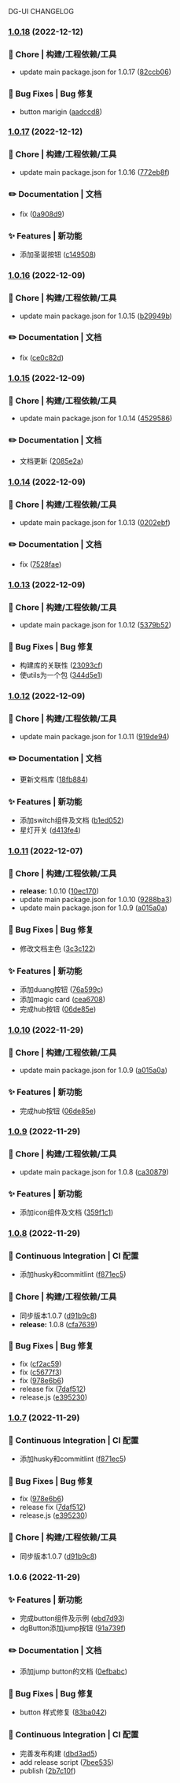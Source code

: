 DG-UI CHANGELOG
### [1.0.18](https://github.com/dyggod/dg-ui/compare/v1.0.17...v1.0.18) (2022-12-12)


### 🚀 Chore | 构建/工程依赖/工具

* update main package.json for 1.0.17 ([82ccb06](https://github.com/dyggod/dg-ui/commit/82ccb06099c222b6906f285dc7b3dfee92be29dd))


### 🐛 Bug Fixes | Bug 修复

* button marigin ([aadccd8](https://github.com/dyggod/dg-ui/commit/aadccd87c638aa55174a82c95ea9f41c1c78b86f))

### [1.0.17](https://github.com/dyggod/dg-ui/compare/v1.0.16...v1.0.17) (2022-12-12)


### 🚀 Chore | 构建/工程依赖/工具

* update main package.json for 1.0.16 ([772eb8f](https://github.com/dyggod/dg-ui/commit/772eb8f2985ad78e5c345d4a6a6d5e6b7f964619))


### ✏️ Documentation | 文档

* fix ([0a908d9](https://github.com/dyggod/dg-ui/commit/0a908d9e2e23d3f554904ab64d0c348414af6007))


### ✨ Features | 新功能

* 添加圣诞按钮 ([c149508](https://github.com/dyggod/dg-ui/commit/c149508a0f21d0eeaf5e14d284c2a1f3074a7fd8))

### [1.0.16](https://github.com/dyggod/dg-ui/compare/v1.0.15...v1.0.16) (2022-12-09)


### 🚀 Chore | 构建/工程依赖/工具

* update main package.json for 1.0.15 ([b29949b](https://github.com/dyggod/dg-ui/commit/b29949b238013d6b2d50ff01a28c457be11a7abe))


### ✏️ Documentation | 文档

* fix ([ce0c82d](https://github.com/dyggod/dg-ui/commit/ce0c82defe33cd496623adb6388964d1b93e31b3))

### [1.0.15](https://github.com/dyggod/dg-ui/compare/v1.0.14...v1.0.15) (2022-12-09)


### 🚀 Chore | 构建/工程依赖/工具

* update main package.json for 1.0.14 ([4529586](https://github.com/dyggod/dg-ui/commit/4529586186684e940d16e7dcf19e8dcb4e4298a9))


### ✏️ Documentation | 文档

* 文档更新 ([2085e2a](https://github.com/dyggod/dg-ui/commit/2085e2acf703e09207d9a60e1614a9587d719ed1))

### [1.0.14](https://github.com/dyggod/dg-ui/compare/v1.0.13...v1.0.14) (2022-12-09)


### 🚀 Chore | 构建/工程依赖/工具

* update main package.json for 1.0.13 ([0202ebf](https://github.com/dyggod/dg-ui/commit/0202ebf5bf09e2138b00bc0e1355b8e68d18f09a))


### ✏️ Documentation | 文档

* fix ([7528fae](https://github.com/dyggod/dg-ui/commit/7528fae7b57e87a863c4b2c8ecf56e9ac26982a8))

### [1.0.13](https://github.com/dyggod/dg-ui/compare/v1.0.12...v1.0.13) (2022-12-09)


### 🚀 Chore | 构建/工程依赖/工具

* update main package.json for 1.0.12 ([5379b52](https://github.com/dyggod/dg-ui/commit/5379b5265b6b11cabb123fd28c21f964d224f3a8))


### 🐛 Bug Fixes | Bug 修复

* 构建库的关联性 ([23093cf](https://github.com/dyggod/dg-ui/commit/23093cf9830e446d196202b0b3f97febdf834089))
* 使utils为一个包 ([344d5e1](https://github.com/dyggod/dg-ui/commit/344d5e107ca7c1133dbdf0dabf298cef09f47cdd))

### [1.0.12](https://github.com/dyggod/dg-ui/compare/v1.0.11...v1.0.12) (2022-12-09)


### 🚀 Chore | 构建/工程依赖/工具

* update main package.json for 1.0.11 ([919de94](https://github.com/dyggod/dg-ui/commit/919de94a6086b19a743f86fb70a3222068d34cd8))


### ✏️ Documentation | 文档

* 更新文档库 ([18fb884](https://github.com/dyggod/dg-ui/commit/18fb884e5ab4e3296ebb28d72690bd12c7c28162))


### ✨ Features | 新功能

* 添加switch组件及文档 ([b1ed052](https://github.com/dyggod/dg-ui/commit/b1ed0525ffaa0d0cbf6d5b15119e87ee8bbc4d66))
* 星灯开关 ([d413fe4](https://github.com/dyggod/dg-ui/commit/d413fe4175d8ea160a27185e4a364685193374ad))

### [1.0.11](https://github.com/dyggod/dg-ui/compare/v1.0.9...v1.0.11) (2022-12-07)


### 🚀 Chore | 构建/工程依赖/工具

* **release:** 1.0.10 ([10ec170](https://github.com/dyggod/dg-ui/commit/10ec17091840bb2f393a86db8e23e1b9fe06e299))
* update main package.json for 1.0.10 ([9288ba3](https://github.com/dyggod/dg-ui/commit/9288ba33895c4cf163314158c4c4e8142818ef9d))
* update main package.json for 1.0.9 ([a015a0a](https://github.com/dyggod/dg-ui/commit/a015a0ac01c9c6f34853270335d8c85bc1861d26))


### 🐛 Bug Fixes | Bug 修复

* 修改文档主色 ([3c3c122](https://github.com/dyggod/dg-ui/commit/3c3c12261e640f59fb5032ea73b774e1f3cf20a6))


### ✨ Features | 新功能

* 添加duang按钮 ([76a599c](https://github.com/dyggod/dg-ui/commit/76a599c9a7a59cad12605120e854567b47ae7da5))
* 添加magic card ([cea6708](https://github.com/dyggod/dg-ui/commit/cea67082cc7c1ae7d69daa1a93fb014ace453593))
* 完成hub按钮 ([06de85e](https://github.com/dyggod/dg-ui/commit/06de85eee568cfd584edc1b88173f6114524c865))

### [1.0.10](https://github.com/dyggod/dg-ui/compare/v1.0.9...v1.0.10) (2022-11-29)


### 🚀 Chore | 构建/工程依赖/工具

* update main package.json for 1.0.9 ([a015a0a](https://github.com/dyggod/dg-ui/commit/a015a0ac01c9c6f34853270335d8c85bc1861d26))


### ✨ Features | 新功能

* 完成hub按钮 ([06de85e](https://github.com/dyggod/dg-ui/commit/06de85eee568cfd584edc1b88173f6114524c865))

### [1.0.9](https://github.com/dyggod/dg-ui/compare/v1.0.8...v1.0.9) (2022-11-29)


### 🚀 Chore | 构建/工程依赖/工具

* update main package.json for 1.0.8 ([ca30879](https://github.com/dyggod/dg-ui/commit/ca30879f9de6da34b9b0952a61ec5ca7a32ede67))


### ✨ Features | 新功能

* 添加icon组件及文档 ([359f1c1](https://github.com/dyggod/dg-ui/commit/359f1c176d037b5186a525aaaf9e8057e458a20f))

### [1.0.8](https://github.com/dyggod/dg-ui/compare/v1.0.6...v1.0.8) (2022-11-29)


### 👷 Continuous Integration | CI 配置

* 添加husky和commitlint ([f871ec5](https://github.com/dyggod/dg-ui/commit/f871ec5a2659430a93ccfe2fbb7cc56b1ea1cdac))


### 🚀 Chore | 构建/工程依赖/工具

* 同步版本1.0.7 ([d91b9c8](https://github.com/dyggod/dg-ui/commit/d91b9c84ea5b0f4b45c3e3fdbf5887158956a816))
* **release:** 1.0.8 ([cfa7639](https://github.com/dyggod/dg-ui/commit/cfa7639f3556af37d1a2d0b5c63b073c9b86feae))


### 🐛 Bug Fixes | Bug 修复

* fix ([cf2ac59](https://github.com/dyggod/dg-ui/commit/cf2ac592db21909913c0ea90796622b949b42f26))
* fix ([c5677f3](https://github.com/dyggod/dg-ui/commit/c5677f34b2b3817665e78e7e16e87cee121864fd))
* fix ([978e6b6](https://github.com/dyggod/dg-ui/commit/978e6b69175a94bdd819597c2a837a93ffd23f25))
* release fix ([7daf512](https://github.com/dyggod/dg-ui/commit/7daf512f5e5891feedbaf57f93d8b298884b25bb))
* release.js ([e395230](https://github.com/dyggod/dg-ui/commit/e395230853271850a06ed10978846040b09badfc))

### [1.0.7](https://github.com/dyggod/dg-ui/compare/v1.0.6...v1.0.8) (2022-11-29)


### 👷 Continuous Integration | CI 配置

* 添加husky和commitlint ([f871ec5](https://github.com/dyggod/dg-ui/commit/f871ec5a2659430a93ccfe2fbb7cc56b1ea1cdac))


### 🐛 Bug Fixes | Bug 修复

* fix ([978e6b6](https://github.com/dyggod/dg-ui/commit/978e6b69175a94bdd819597c2a837a93ffd23f25))
* release fix ([7daf512](https://github.com/dyggod/dg-ui/commit/7daf512f5e5891feedbaf57f93d8b298884b25bb))
* release.js ([e395230](https://github.com/dyggod/dg-ui/commit/e395230853271850a06ed10978846040b09badfc))


### 🚀 Chore | 构建/工程依赖/工具

* 同步版本1.0.7 ([d91b9c8](https://github.com/dyggod/dg-ui/commit/d91b9c84ea5b0f4b45c3e3fdbf5887158956a816))

### 1.0.6 (2022-11-29)


### ✨ Features | 新功能

* 完成button组件及示例 ([ebd7d93](https://github.com/dyggod/dg-ui/commit/ebd7d933cc04b1fe435e990270f84e5e9d887b46))
* dgButton添加jump按钮 ([91a739f](https://github.com/dyggod/dg-ui/commit/91a739ff1f693e52cf14b340e0ceab0f5732df65))


### ✏️ Documentation | 文档

* 添加jump button的文档 ([0efbabc](https://github.com/dyggod/dg-ui/commit/0efbabcf67da61aa4d9f2a44be927e7392254c58))


### 🐛 Bug Fixes | Bug 修复

* button 样式修复 ([83ba042](https://github.com/dyggod/dg-ui/commit/83ba042454d5dc241847fda85ec7ff59107c0cc2))


### 👷 Continuous Integration | CI 配置

* 完善发布构建 ([dbd3ad5](https://github.com/dyggod/dg-ui/commit/dbd3ad51c9e5be8b37cf88b006deecfdb1d84cd5))
* add release script ([7bee535](https://github.com/dyggod/dg-ui/commit/7bee5353fe2c5a19e8ed267dc87b1e6998c4b6e5))
* publish ([2b7c10f](https://github.com/dyggod/dg-ui/commit/2b7c10f8717a7bb06775ad1898f96c265598b3a4))

